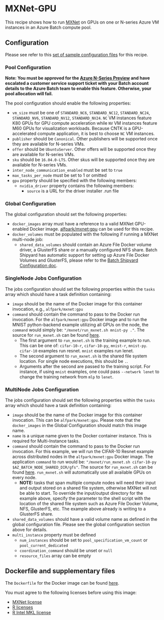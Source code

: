 # MXNet-GPU
This recipe shows how to run [MXNet](http://mxnet.io/) on GPUs on one or
N-series Azure VM instances in an Azure Batch compute pool.

## Configuration
Please see refer to this [set of sample configuration files](./config) for
this recipe.

### Pool Configuration
**Note: You must be approved for the
[Azure N-Series Preview](http://gpu.azure.com/) and have escalated a
customer service support ticket with your Batch account details to the Azure
Batch team to enable this feature. Otherwise, your pool allocation will fail.**

The pool configuration should enable the following properties:
* `vm_size` must be one of `STANDARD_NC6`, `STANDARD_NC12`, `STANDARD_NC24`,
`STANDARD_NV6`, `STANDARD_NV12`, `STANDARD_NV24`. `NC` VM instances feature
K80 GPUs for GPU compute acceleration while `NV` VM instances feature
M60 GPUs for visualization workloads. Because CNTK is a GPU-accelerated
compute application, it is best to choose `NC` VM instances.
* `publisher` should be `Canonical`. Other publishers will be supported
once they are available for N-series VMs.
* `offer` should be `UbuntuServer`. Other offers will be supported once they
are available for N-series VMs.
* `sku` should be `16.04.0-LTS`. Other skus will be supported once they are
available for N-series VMs.
* `inter_node_communication_enabled` must be set to `true`
* `max_tasks_per_node` must be set to 1 or omitted
* `gpu` property should be specified with the following members:
  * `nvidia_driver` property contains the following members:
    * `source` is a URL for the driver installer .run file

### Global Configuration
The global configuration should set the following properties:
* `docker_images` array must have a reference to a valid MXNet GPU-enabled
Docker image.
[alfpark/mxnet:gpu](https://hub.docker.com/r/alfpark/mxnet/)
can be used for this recipe.
* `docker_volumes` must be populated with the following if running a MXNet
multi-node job:
  * `shared_data_volumes` should contain an Azure File Docker volume driver,
    a GlusterFS share or a manually configured NFS share. Batch
    Shipyard has automatic support for setting up Azure File Docker Volumes
    and GlusterFS, please refer to the
    [Batch Shipyard Configuration doc](../../docs/10-batch-shipyard-configuration.md).

### SingleNode Jobs Configuration
The jobs configuration should set the following properties within the `tasks`
array which should have a task definition containing:
* `image` should be the name of the Docker image for this container invocation,
e.g., `alfpark/mxnet:gpu`
* `command` should contain the command to pass to the Docker run invocation.
For the `alfpark/mxnet:gpu` Docker image and to run the MNIST python-backend
example utilizing all GPUs on the node, the `command` would simply be:
`"/mxnet/run_mxnet.sh mnist-py ."`. The source for `run_mxnet.sh` can
be found [here](./docker/run_mxnet.sh).
  * The first argument to `run_mxnet.sh` is the training example to run. This
    can be one of: `cifar-10-r`, `cifar-10-py`, `mnist-r`, `mnist-py`.
    `cifar-10` examples run resnet. `mnist` examples run lenet.
  * The second argument to `run_mxnet.sh` is the shared file system location.
    For single node executions, this should be `.`.
  * Arguments after the second are passed to the training script. For
    instance, if using `mnist` examples, one could pass `--network lenet` to
    change the training network from `mlp` to `lenet`.

### MultiNode Jobs Configuration
The jobs configuration should set the following properties within the `tasks`
array which should have a task definition containing:
* `image` should be the name of the Docker image for this container invocation.
This can be `alfpark/mxnet:gpu`. Please note that the `docker_images` in
the Global Configuration should match this image name.
* `name` is a unique name given to the Docker container instance. This is
required for Multi-Instance tasks.
* `command` should contain the command to pass to the Docker run invocation.
For this example, we will run the CIFAR-10 Resnet example across distributed
nodes in the `alfpark/mxnet:gpu` Docker image. The application `command`
to run would be:
`"/mxnet/run_mxnet.sh cifar-10-py $AZ_BATCH_NODE_SHARED_DIR/gfs"`. The source
for `run_mxnet.sh` can be found [here](./docker/run_mxnet.sh). `run_mxnet.sh`
will automatically use all available GPUs on every node.
  * **NOTE:** tasks that span multiple compute nodes will need their input
    and output stored on a shared file system, otherwise MXNet will not be
    able to start. To override the input/output directory for the example
    above, specify the parameter to the shell script with the location of
    the shared file system such as Azure File Docker Volume, NFS,
    GlusterFS, etc. The example above already is writing to a GlusterFS share.
* `shared_data_volumes` should have a valid volume name as defined in the
global configuration file. Please see the global configuration section above
for details.
* `multi_instance` property must be defined
  * `num_instances` should be set to `pool_specification_vm_count` or
    `pool_current_dedicated`
  * `coordination_command` should be unset or `null`
  * `resource_files` array can be empty

## Dockerfile and supplementary files
The `Dockerfile` for the Docker image can be found [here](./docker).

You must agree to the following licenses before using this image:
* [MXNet license](https://github.com/dmlc/mxnet/blob/master/LICENSE)
* [R licenses](https://www.r-project.org/Licenses/)
* [R Intel MKL license](https://mran.revolutionanalytics.com/assets/text/mkl-eula.txt)
